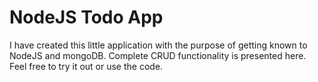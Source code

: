 # NodeJS Todo App
I have created this little application with the purpose of getting known to NodeJS and mongoDB. Complete CRUD functionality is presented here. Feel free to try it out or use the code.
